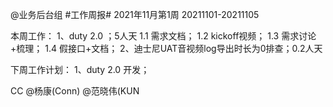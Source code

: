 @业务后台组 #工作周报#
2021年11月第1周 20211101-20211105

本周工作：
1、duty 2.0 ；5人天
1.1 需求文档；
1.2 kickoff视频；
1.3 需求讨论+梳理；
1.4 假接口+文档；
2、迪士尼UAT音视频log导出时长为0排查；0.2人天

下周工作计划：
1、duty 2.0 开发；

CC @杨康(Conn) @范晓伟(KUN